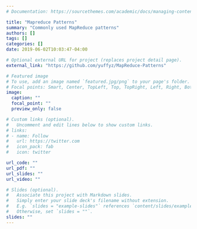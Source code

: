```yaml
---
# Documentation: https://sourcethemes.com/academic/docs/managing-content/

title: "Mapreduce Patterns"
summary: "Commonly used MapReduce patterns"
authors: []
tags: []
categories: []
date: 2019-06-02T10:03:47-04:00

# Optional external URL for project (replaces project detail page).
external_link: "https://github.com/yuffyz/MapReduce-Patterns"

# Featured image
# To use, add an image named `featured.jpg/png` to your page's folder.
# Focal points: Smart, Center, TopLeft, Top, TopRight, Left, Right, BottomLeft, Bottom, BottomRight.
image:
  caption: ""
  focal_point: ""
  preview_only: false

# Custom links (optional).
#   Uncomment and edit lines below to show custom links.
# links:
# - name: Follow
#   url: https://twitter.com
#   icon_pack: fab
#   icon: twitter

url_code: ""
url_pdf: ""
url_slides: ""
url_video: ""

# Slides (optional).
#   Associate this project with Markdown slides.
#   Simply enter your slide deck's filename without extension.
#   E.g. `slides = "example-slides"` references `content/slides/example-slides.md`.
#   Otherwise, set `slides = ""`.
slides: ""
---
```

